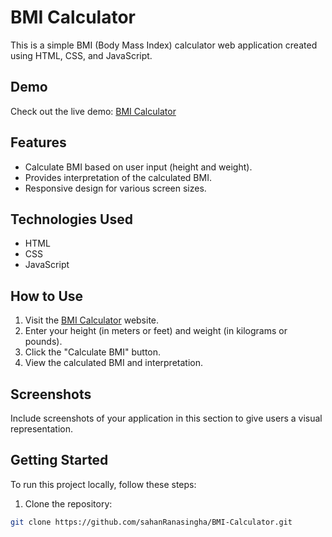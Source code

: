 # BMI Calculator

This is a simple BMI (Body Mass Index) calculator web application created using HTML, CSS, and JavaScript.

## Demo

Check out the live demo: [BMI Calculator](https://bmi-calculator-37efb.web.app)

## Features

- Calculate BMI based on user input (height and weight).
- Provides interpretation of the calculated BMI.
- Responsive design for various screen sizes.

## Technologies Used

- HTML
- CSS
- JavaScript

## How to Use

1. Visit the [BMI Calculator](https://bmi-calculator-37efb.web.app) website.
2. Enter your height (in meters or feet) and weight (in kilograms or pounds).
3. Click the "Calculate BMI" button.
4. View the calculated BMI and interpretation.

## Screenshots

Include screenshots of your application in this section to give users a visual representation.

## Getting Started

To run this project locally, follow these steps:

1. Clone the repository:

```bash
git clone https://github.com/sahanRanasingha/BMI-Calculator.git
